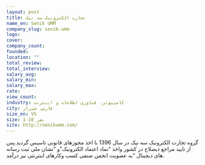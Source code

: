 ```yaml
---
layout: post
title: تجارت الکترونیک سه نیک
name_en: Senik UMM
company_slug: senik-umm
logo: 
cover: 
company_count:
founded:
location: ""
total_review: 
total_interview: 
salary_avg: 
salary_min: 
salary_max: 
rate: 
view_count: 
industry: کامپیوتر، فناوری اطلاعات و اینترنت
city: فارس, شیراز
size_en: VS
size: 1-10 نفر
site: http://senikumm.com/
---
```


گروه تجارت الکترونیک سه نیک در سال 1396 با اخذ مجوزهای قانونی تاسیس گردید.پس از تایید مراجع ذیصلاح در کشور واخذ “نماد اعتماد الکترونیک”و “نشان ملی ثبت  رسانه های دیجیتال “به عضویت انجمن صنفی کسب وکارهای اینترنتی نیز درآمد.
